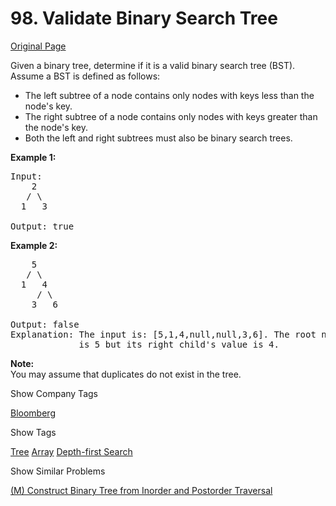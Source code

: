# 98. Validate Binary Search Tree      
[Original Page](https://leetcode.com/problems/validate-binary-search-tree/)   

Given a binary tree, determine if it is a valid binary search tree (BST).  
Assume a BST is defined as follows:  

* The left subtree of a node contains only nodes with keys less than the node's key.
* The right subtree of a node contains only nodes with keys greater than the node's key.
* Both the left and right subtrees must also be binary search trees.


**Example 1:**  
<pre>
Input:
    2
   / \
  1   3

Output: true
</pre>

**Example 2:**  
<pre>
    5
   / \
  1   4
     / \
    3   6
    
Output: false
Explanation: The input is: [5,1,4,null,null,3,6]. The root node's value
             is 5 but its right child's value is 4.
</pre>

**Note:**  
You may assume that duplicates do not exist in the tree.  

<div>

<div id="company_tags" class="btn btn-xs btn-warning">Show Company Tags</div>

<span class="hidebutton">[Bloomberg](/company/bloomberg/)</span></div>

<div>

<div id="tags" class="btn btn-xs btn-warning">Show Tags</div>

<span class="hidebutton">[Tree](/tag/tree/) [Array](/tag/array/) [Depth-first Search](/tag/depth-first-search/)</span></div>

<div>

<div id="similar" class="btn btn-xs btn-warning">Show Similar Problems</div>

<span class="hidebutton">[(M) Construct Binary Tree from Inorder and Postorder Traversal](/problems/construct-binary-tree-from-inorder-and-postorder-traversal/)</span></div>